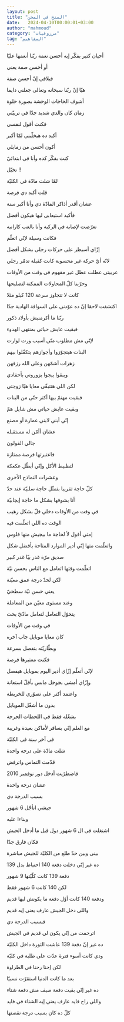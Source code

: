 ```yaml
---
layout: post
title: "المنح في المحن"
date:   2024-04-10T00:00:01+03:00
author: "mahmoud"
category: "مرزوقيات"
tag: "المفاهيم"
---
```



أحيان كتير بفكّر إيه أحسن نعمة ربّنا أنعمها عليّا

أو أحسن صفة يعني

فبلاقي إنّ أحسن صفة

هيّا إنّ ربّنا سبحانه وتعالى جعلني دايما

أشوف الحاجات الوحشة بصورة حلوة




زمان كان والدي شديد جدّا في تربيّتي

فكنت أقول لنفسي

أكيد ده هيخلّيني لمّا أكبر

أكون أحسن من زمايلي

كنت بفكّر كده وأنا في ابتدائيّ

تخيّل !!




لمّا شلت مادّة في الكليّة

قلت أكيد دي فرصة

عشان أقدر أذاكر المادّة دي وأنا أكبر سنة

فأكيد استيعابي ليها هيكون أفضل




تعرّضت لإصابة في الركبة وأنا بالعب كاراتيه

فكانت وسيلة لإنّي اتعلّم

إزّاي أسيطر علي حركات رجلي بشكل أفضل

لانّه أيّ حركة غير محسوبة كانت كفيلة تدمّر رجلي




عربيتي عطلت عطل غير مفهوم في وقت من الأوقات

وجرّبنا كلّ المحاولات الممكنة لتصليحها

كانت لا تتجاوز سرعة 120 كيلو مثلا

اكتشفت لاحقا إنّ ده عوّدني علي السواقة الهادية جدّا




ربّنا ما أكرمنيش بأولاد ذكور

فبقيت عايش حياتي بمنتهي الهدوء

لإنّي مش مطلوب منّي أسيب ورث لوارث




البنات هيتجوّزوا وأجوازهم يتكفّلوا بيهم

زهرات أشمّهن وعلى الله رزقهن

ويبقوا ييجوا يزوروني بأحفادي

لكن اللي هتتبقّى معايا هيّا زوجتي

فبقيت مهتمّ بيها أكتر حتّى من البنات




وبقيت عايش حياتي مش شايل همّ

إنّي أبني لابني عمارة أو مصنع

عشان أأمّن له مستقبله




جالي القولون

فاعتبرتها فرصة ممتازة

لتظبيط الأكل وإنّي أبطّل عكعكة




وعشرات النماذج الأخرى

كلّ حاجة تقريبا بتمثّل حاجة سلبيّة عند حدّ

أنا بشوفها بشكل ما حاجة إيجابيّة




في وقت من الأوقات دخلي قلّ بشكل رهيب

الوقت ده اللي اتعلّمت فيه

إمتي أقول لأ لحاجة ما بيجيش منها فلوس

واتعلّمت متها إنّي أدير الموارد المتاحة بأفضل شكل




صديق مرّة غدر بيّا غدر كبير

اتعلّمت وقتها اتعامل مع الناس بحسن نيّة

لكن لحدّ درجة عمق معيّنة

يعني حسن نيّة سطحيّ

وعند مستوى معيّن من المعاملة

يتحوّل التعامل لتعامل مادّيّ بحت




في وقت من الأوقات

كان معايا موبايل جاب آخره

وبطّاريّته بتفصل بسرعة

فكنت معتبرها فرصة

لإنّي أتعلّم إزّاي أدير اليوم بموبايل هيفصل

وإزّاي أمشي بجوجل مابس بأقلّ استعانة

واعتمد أكتر على تصوّري للخريطة

بدون ما أشغّل الموبايل

بشغّله فقط في اللحظات الحرجة

مع العلم إنّي بسافر لأماكن بعيدة وغريبة




في آخر سنة في الكليّة

شلت مادّة على درجة واحدة

قدّمت التماس واترفض

فاضطرّيت أدخل دور نوفمبر 2010

عشان درجة واحدة




بسبب الدرجة دي

جيشي اتأجّل 6 شهور

وبناءا عليه

اشتغلت في ال 6 شهور دول قبل ما أدخل الجيش

فكان فارق جدّا

بيني وبين حدّ طلع من الكليّة للجيش مباشرة




ده غير إنّي دخلت دفعة 140 احتياط بدل 139

دفعة 139 كانت كلّيّتها 9 شهور

لكن 140 كانت 6 شهور فقط




ودفعة 140 كانت أوّل دفعة ما يكونش ليها قديم

واللي دخل الجيش عارف يعني إيه قديم

فبسبب الدرجة دي

اترحمت من إنّي يكون لي قديم في الجيش




ده غير إنّ دفعة 139 عاشت الثورة داخل الكليّة

ودي كانت أسوء فترة عدّت على طلبة في كليّة

لكن إحنا رحنا في الطراوة

بعد ما كانت الدنيا استقرّت نسبيّا




ده غير إنّي بقيت دفعة صيف مش دفعة شتاء

واللي راح فايد عارف يعني إيه الشتاء في فايد

كلّ ده كان بسبب درجة نقصتها
